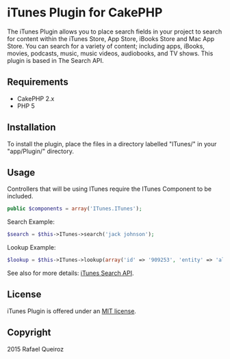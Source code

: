 iTunes Plugin for CakePHP
======

The iTunes Plugin allows you to place search fields in your project to search for content within the iTunes Store, App Store, iBooks Store and Mac App Store.
You can search for a variety of content; including apps, iBooks, movies, podcasts, music, music videos, audiobooks, and TV shows.
This plugin is based in The Search API.

Requirements
------------

* CakePHP 2.x
* PHP 5

Installation
------------

To install the plugin, place the files in a directory labelled "ITunes/" in your "app/Plugin/" directory.

Usage
-----

Controllers that will be using ITunes require the ITunes Component to be included.

```php
public $components = array('ITunes.ITunes');
```

Search Example:

```php
$search = $this->ITunes->search('jack johnson');
````

Lookup Example:

```php
$lookup = $this->ITunes->lookup(array('id' => '909253', 'entity' => 'album'));
````

See also for more details: <a href="https://www.apple.com/itunes/affiliates/resources/documentation/itunes-store-web-service-search-api.html">iTunes Search API</a>.

License
-------

iTunes Plugin is offered under an [MIT license](http://www.opensource.org/licenses/mit-license.php).

Copyright
---------

2015 Rafael Queiroz

